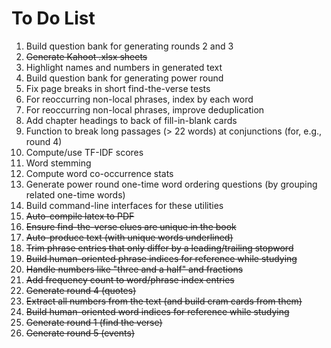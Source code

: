# To Do List

1. Build question bank for generating rounds 2 and 3
2. ~~Generate Kahoot .xlsx sheets~~
3. Highlight names and numbers in generated text
4. Build question bank for generating power round
5. Fix page breaks in short find-the-verse tests
6. For reoccurring non-local phrases, index by each word
7. For reoccurring non-local phrases, improve deduplication
8. Add chapter headings to back of fill-in-blank cards
9. Function to break long passages (> 22 words) at conjunctions (for, e.g., round 4)
10. Compute/use TF-IDF scores
11. Word stemming
12. Compute word co-occurrence stats
13. Generate power round one-time word ordering questions (by grouping related one-time words)
14. Build command-line interfaces for these utilities
15. ~~Auto-compile latex to PDF~~
16. ~~Ensure find-the-verse clues are unique in the book~~
17. ~~Auto-produce text (with unique words underlined)~~
18. ~~Trim phrase entries that only differ by a leading/trailing stopword~~
19. ~~Build human-oriented phrase indices for reference while studying~~
20. ~~Handle numbers like "three and a half" and fractions~~
21. ~~Add frequency count to word/phrase index entries~~ 
22. ~~Generate round 4 (quotes)~~
23. ~~Extract all numbers from the text (and build cram cards from them)~~
24. ~~Build human-oriented word indices for reference while studying~~
25. ~~Generate round 1 (find the verse)~~
26. ~~Generate round 5 (events)~~
